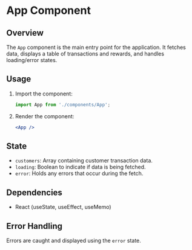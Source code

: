 # App Component
 
## Overview
The `App` component is the main entry point for the application. It fetches data, displays a table of transactions and rewards, and handles loading/error states.
 
## Usage
1. Import the component:
   ```jsx
   import App from './components/App';
   ```
2. Render the component:
   ```jsx
   <App />
   ```
 
## State
- `customers`: Array containing customer transaction data.
- `loading`: Boolean to indicate if data is being fetched.
- `error`: Holds any errors that occur during the fetch.
 
## Dependencies
- React (useState, useEffect, useMemo)
 
## Error Handling
Errors are caught and displayed using the `error` state.